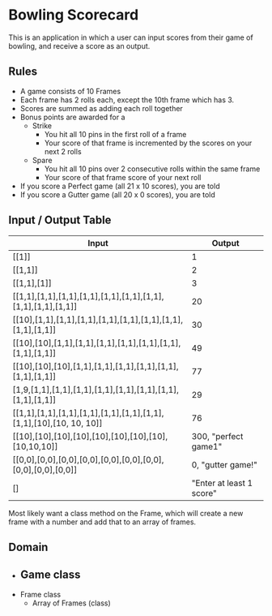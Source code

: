 # Bowling Scorecard

This is an application in which a user can input scores from their game of bowling, and receive a score as an output.

## Rules

- A game consists of 10 Frames
- Each frame has 2 rolls each, except the 10th frame which has 3.
- Scores are summed as adding each roll together
- Bonus points are awarded for a
  - Strike
    - You hit all 10 pins in the first roll of a frame
    - Your score of that frame is incremented by the scores on your next 2 rolls
  - Spare
    - You hit all 10 pins over 2 consecutive rolls within the same frame
    - Your score of that frame score of your next roll
- If you score a Perfect game (all 21 x 10 scores), you are told
- If you score a Gutter game (all 20 x 0 scores), you are told

## Input / Output Table

| Input                                                               | Output                   |
| ------------------------------------------------------------------- | ------------------------ |
| [[1]]                                                               | 1                        |
| [[1,1]]                                                             | 2                        |
| [[1,1],[1]]                                                         | 3                        |
| [[1,1],[1,1],[1,1],[1,1],[1,1],[1,1],[1,1],[1,1],[1,1],[1,1]]       | 20                       |
| [[10],[1,1],[1,1],[1,1],[1,1],[1,1],[1,1],[1,1],[1,1],[1,1]]        | 30                       |
| [[10],[10],[1,1],[1,1],[1,1],[1,1],[1,1],[1,1],[1,1],[1,1]]         | 49                       |
| [[10],[10],[10],[1,1],[1,1],[1,1],[1,1],[1,1],[1,1],[1,1]]          | 77                       |
| [1,9,[1,1],[1,1],[1,1],[1,1],[1,1],[1,1],[1,1],[1,1],[1,1]]         | 29                       |
| [[1,1],[1,1],[1,1],[1,1],[1,1],[1,1],[1,1],[1,1],[10],[10, 10, 10]] | 76                       |
| [[10],[10],[10],[10],[10],[10],[10],[10],[10,10,10]]                | 300, "perfect game1"     |
| [[0,0],[0,0],[0,0],[0,0],[0,0],[0,0],[0,0],[0,0],[0,0],[0,0]]       | 0, "gutter game!"        |
| []                                                                  | "Enter at least 1 score" |

Most likely want a class method on the Frame, which will create a new frame with a number and add that to an array of frames.

## Domain

- ## Game class
- Frame class
  - Array of Frames (class)
